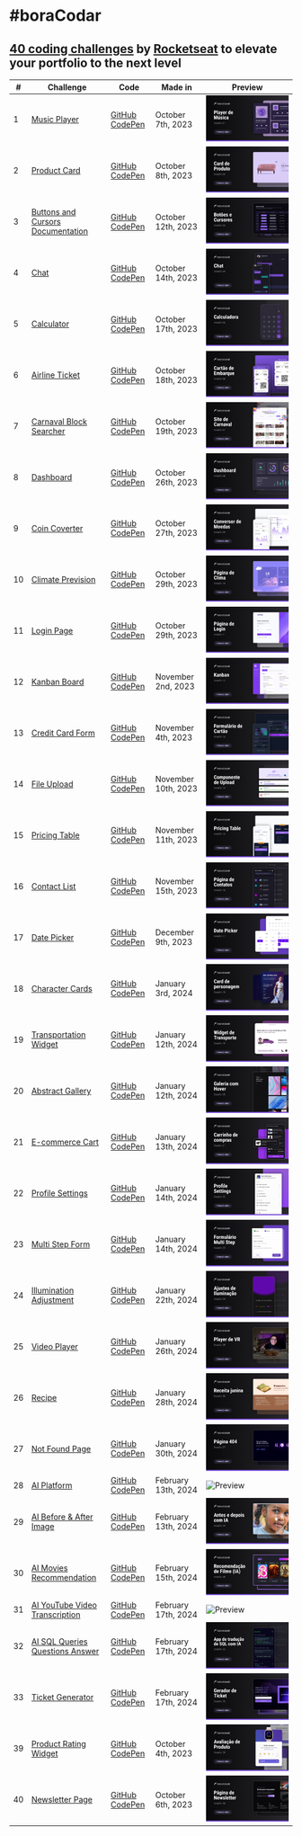 # #boraCodar

## [40 coding challenges](https://www.rocketseat.com.br/boracodar) by [Rocketseat](https://www.rocketseat.com.br/) to elevate your portfolio to the next level

| # | Challenge | Code | Made in | Preview |
| - | --------- | ---- | ------- | ------- |
| 1 | [Music Player](https://www.rocketseat.com.br/boracodar/desafios-anteriores/um-player-de-musica-desafio-01) | [GitHub](https://github.com/mar-alv/bora-codar/tree/main/1) [CodePen](https://codepen.io/Marcelo-Alvarez-the-sasster/pen/poqQMwO) | October 7th, 2023 | ![Preview](https://github.com/mar-alv/bora-codar/blob/main/1/cover.jpg) |
| 2 | [Product Card](https://www.rocketseat.com.br/boracodar/desafios-anteriores/um-card-de-produto-desafio-02) | [GitHub](https://github.com/mar-alv/bora-codar/tree/main/2) [CodePen](https://codepen.io/Marcelo-Alvarez-the-sasster/pen/vYvvmpR) | October 8th, 2023 | ![Preview](https://github.com/mar-alv/bora-codar/blob/main/2/cover.jpg) |
| 3 | [Buttons and Cursors Documentation](https://www.rocketseat.com.br/boracodar/desafios-anteriores/botoes-e-cursores-desafio-03) | [GitHub](https://github.com/mar-alv/bora-codar/tree/main/3) [CodePen](https://codepen.io/Marcelo-Alvarez-the-sasster/pen/jOXJxXa) | October 12th, 2023 | ![Preview](https://github.com/mar-alv/bora-codar/blob/main/3/cover.jpg) |
| 4 | [Chat](https://www.rocketseat.com.br/boracodar/desafios-anteriores/um-chat-desafio-04) | [GitHub](https://github.com/mar-alv/bora-codar/tree/main/4) [CodePen](https://codepen.io/Marcelo-Alvarez-the-sasster/pen/abPxmXQ) | October 14th, 2023 | ![Preview](https://github.com/mar-alv/bora-codar/blob/main/4/cover.jpg) |
| 5 | [Calculator](https://www.rocketseat.com.br/boracodar/desafios-anteriores/uma-calculadora-desafio-05) | [GitHub](https://github.com/mar-alv/bora-codar/tree/main/5) [CodePen](https://codepen.io/Marcelo-Alvarez-the-sasster/pen/MWZdeaR) | October 17th, 2023 | ![Preview](https://github.com/mar-alv/bora-codar/blob/main/5/cover.jpg) |
| 6 | [Airline Ticket](https://www.rocketseat.com.br/boracodar/desafios-anteriores/um-cartao-de-embarque-desafio-06) | [GitHub](https://github.com/mar-alv/bora-codar/tree/main/6) [CodePen](https://codepen.io/Marcelo-Alvarez-the-sasster/pen/VwqJNLz) | October 18th, 2023 | ![Preview](https://github.com/mar-alv/bora-codar/blob/main/6/cover.jpg) |
| 7 | [Carnaval Block Searcher](https://www.rocketseat.com.br/boracodar/desafios-anteriores/um-site-para-encontrar-seu-bloco-no-carnaval-desafio-07) | [GitHub](https://github.com/mar-alv/bora-codar/tree/main/7) [CodePen](https://codepen.io/Marcelo-Alvarez-the-sasster/pen/rNoXmPK) | October 19th, 2023 | ![Preview](https://github.com/mar-alv/bora-codar/blob/main/7/cover.jpg) |
| 8 | [Dashboard](https://www.rocketseat.com.br/boracodar/desafios-anteriores/um-dashboard-desafio-08) | [GitHub](https://github.com/mar-alv/bora-codar/tree/main/8) [CodePen](https://codepen.io/Marcelo-Alvarez-the-sasster/pen/mdvbbzN) | October 26th, 2023 | ![Preview](https://github.com/mar-alv/bora-codar/blob/main/8/cover.jpg) |
| 9 | [Coin Coverter](https://www.rocketseat.com.br/boracodar/desafios-anteriores/um-conversor-de-moedas-desafio-09) | [GitHub](https://github.com/mar-alv/bora-codar/tree/main/9) [CodePen](https://codepen.io/Marcelo-Alvarez-the-sasster/pen/zYevEyv) | October 27th, 2023 | ![Preview](https://github.com/mar-alv/bora-codar/blob/main/9/cover.jpg) |
| 10 | [Climate Prevision](https://www.rocketseat.com.br/boracodar/desafios-anteriores/uma-pagina-de-clima-desafio-10) | [GitHub](https://github.com/mar-alv/bora-codar/tree/main/10) [CodePen](https://codepen.io/Marcelo-Alvarez-the-sasster/pen/MWLKGpp) | October 29th, 2023 | ![Preview](https://github.com/mar-alv/bora-codar/blob/main/10/cover.jpg) |
| 11 | [Login Page](https://www.rocketseat.com.br/boracodar/desafios-anteriores/uma-pagina-de-login-desafio-11) | [GitHub](https://github.com/mar-alv/bora-codar/tree/main/11) [CodePen](https://codepen.io/Marcelo-Alvarez-the-sasster/pen/gOqrYJx) | October 29th, 2023 | ![Preview](https://github.com/mar-alv/bora-codar/blob/main/11/cover.jpg) |
| 12 | [Kanban Board](https://www.rocketseat.com.br/boracodar/desafios-anteriores/um-kanban-desafio-12) | [GitHub](https://github.com/mar-alv/bora-codar/tree/main/12) [CodePen](https://codepen.io/Marcelo-Alvarez-the-sasster/pen/rNPeNya) | November 2nd, 2023 | ![Preview](https://github.com/mar-alv/bora-codar/blob/main/12/cover.jpg) |
| 13 | [Credit Card Form](https://www.rocketseat.com.br/boracodar/desafios-anteriores/um-forms-de-cartao-de-credito-desafio-13) | [GitHub](https://github.com/mar-alv/bora-codar/tree/main/13) [CodePen](https://codepen.io/Marcelo-Alvarez-the-sasster/pen/bGzeBxW) | November 4th, 2023 | ![Preview](https://github.com/mar-alv/bora-codar/blob/main/13/cover.jpg) |
| 14 | [File Upload](https://www.rocketseat.com.br/boracodar/desafios-anteriores/um-componente-de-upload-desafio-14) | [GitHub](https://github.com/mar-alv/bora-codar/tree/main/14) [CodePen](https://codepen.io/Marcelo-Alvarez-the-sasster/pen/bGzBYpg) | November 10th, 2023 | ![Preview](https://github.com/mar-alv/bora-codar/blob/main/14/cover.jpg) |
| 15 | [Pricing Table](https://www.rocketseat.com.br/boracodar/desafios-anteriores/um-pricing-table-desafio-15) | [GitHub](https://github.com/mar-alv/bora-codar/tree/main/15) [CodePen](https://codepen.io/Marcelo-Alvarez-the-sasster/pen/KKJmJZE) | November 11th, 2023 | ![Preview](https://github.com/mar-alv/bora-codar/blob/main/15/cover.jpg) |
| 16 | [Contact List](https://www.rocketseat.com.br/boracodar/desafios-anteriores/uma-pagina-de-contatos-desafio-16) | [GitHub](https://github.com/mar-alv/bora-codar/tree/main/16) [CodePen](https://codepen.io/Marcelo-Alvarez-the-sasster/pen/zYezrXb) | November 15th, 2023 | ![Preview](https://github.com/mar-alv/bora-codar/blob/main/16/cover.jpg) |
| 17 | [Date Picker](https://www.rocketseat.com.br/boracodar/desafios-anteriores/um-date-picker-desafio-17) | [GitHub](https://github.com/mar-alv/bora-codar/tree/main/17) [CodePen](https://codepen.io/Marcelo-Alvarez-the-sasster/pen/zYeEgGo) | December 9th, 2023 | ![Preview](https://github.com/mar-alv/bora-codar/blob/main/17/cover.jpg) |
| 18 | [Character Cards](https://www.rocketseat.com.br/boracodar/desafios-anteriores/um-card-de-personagem-desafio-18) | [GitHub](https://github.com/mar-alv/bora-codar/tree/main/18) [CodePen](https://codepen.io/Marcelo-Alvarez-the-sasster/pen/poGBpGG) | January 3rd, 2024 | ![Preview](https://github.com/mar-alv/bora-codar/blob/main/18/cover.jpg) |
| 19 | [Transportation Widget](https://www.rocketseat.com.br/boracodar/desafios-anteriores/um-widget-de-transporte-desafio-19) | [GitHub](https://github.com/mar-alv/bora-codar/tree/main/19) [CodePen](https://codepen.io/Marcelo-Alvarez-the-sasster/pen/JjzREqp) | January 12th, 2024 | ![Preview](https://github.com/mar-alv/bora-codar/blob/main/19/cover.jpg) |
| 20 | [Abstract Gallery](https://www.rocketseat.com.br/boracodar/desafios-anteriores/uma-galeria-com-hover-desafio-20) | [GitHub](https://github.com/mar-alv/bora-codar/tree/main/20) [CodePen](https://codepen.io/Marcelo-Alvarez-the-sasster/pen/mdoOwwX) | January 12th, 2024 | ![Preview](https://github.com/mar-alv/bora-codar/blob/main/20/cover.jpg) |
| 21 | [E-commerce Cart](https://www.rocketseat.com.br/boracodar/desafios-anteriores/um-carrinho-de-compras-desafio-21) | [GitHub](https://github.com/mar-alv/bora-codar/tree/main/21) [CodePen](https://codepen.io/Marcelo-Alvarez-the-sasster/pen/PoLbKqL) | January 13th, 2024 | ![Preview](https://github.com/mar-alv/bora-codar/blob/main/21/cover.jpg) |
| 22 | [Profile Settings](https://www.rocketseat.com.br/boracodar/desafios-anteriores/um-componente-de-profile-settings-desafio-22) | [GitHub](https://github.com/mar-alv/bora-codar/tree/main/22) [CodePen](https://codepen.io/Marcelo-Alvarez-the-sasster/pen/NWJbEpO) | January 14th, 2024 | ![Preview](https://github.com/mar-alv/bora-codar/blob/main/22/cover.jpg) |
| 23 | [Multi Step Form](https://www.rocketseat.com.br/boracodar/desafios-anteriores/um-formulario-multi-step-desafio-23) | [GitHub](https://github.com/mar-alv/bora-codar/tree/main/23) [CodePen](https://codepen.io/Marcelo-Alvarez-the-sasster/pen/wvOoQxQ) | January 14th, 2024 | ![Preview](https://github.com/mar-alv/bora-codar/blob/main/23/cover.jpg) |
| 24 | [Illumination Adjustment](https://www.rocketseat.com.br/boracodar/desafios-anteriores/ajustes-de-iluminacao-desafio-24) | [GitHub](https://github.com/mar-alv/bora-codar/tree/main/24) [CodePen](https://codepen.io/Marcelo-Alvarez-the-sasster/pen/RwdZWJN) | January 22th, 2024 | ![Preview](https://github.com/mar-alv/bora-codar/blob/main/24/cover.jpg) |
| 25 | [Video Player](https://www.rocketseat.com.br/boracodar/desafios-anteriores/um-player-de-vr-desafio-25) | [GitHub](https://github.com/mar-alv/bora-codar/tree/main/25) [CodePen](https://codepen.io/Marcelo-Alvarez-the-sasster/pen/bGZrOxv) | January 26th, 2024 | ![Preview](https://github.com/mar-alv/bora-codar/blob/main/25/cover.jpg) |
| 26 | [Recipe](https://www.rocketseat.com.br/boracodar/desafios-anteriores/uma-receita-junina-desafio-26) | [GitHub](https://github.com/mar-alv/bora-codar/tree/main/26) [CodePen](https://codepen.io/Marcelo-Alvarez-the-sasster/pen/poYdvwp) | January 28th, 2024 | ![Preview](https://github.com/mar-alv/bora-codar/blob/main/26/cover.jpg) |
| 27 | [Not Found Page](https://www.rocketseat.com.br/boracodar/desafios-anteriores/uma-pagina-de-erro-404-desafio-27) | [GitHub](https://github.com/mar-alv/bora-codar/tree/main/27) [CodePen](https://codepen.io/Marcelo-Alvarez-the-sasster/pen/qBvxpYM) | January 30th, 2024 | ![Preview](https://github.com/mar-alv/bora-codar/blob/main/27/cover.jpg) |
| 28 | [AI Platform](https://www.rocketseat.com.br/boracodar/desafios-anteriores/uma-plataforma-de-ia-desafio-28) | [GitHub](https://github.com/mar-alv/bora-codar/tree/main/28) [CodePen](https://codepen.io/Marcelo-Alvarez-the-sasster/pen/abMqqLx) | February 13th, 2024 | ![Preview](https://github.com/mar-alv/bora-codar/blob/main/28/cover.jpg) |
| 29 | [AI Before & After Image](https://www.rocketseat.com.br/boracodar/desafios-anteriores/um-antes-e-depois-com-ia-desafio-29) | [GitHub](https://github.com/mar-alv/bora-codar/tree/main/29) [CodePen](https://codepen.io/Marcelo-Alvarez-the-sasster/pen/abMQxRM) | February 13th, 2024 | ![Preview](https://github.com/mar-alv/bora-codar/blob/main/29/cover.jpg) |
| 30 | [AI Movies Recommendation](https://www.rocketseat.com.br/boracodar/desafios-anteriores/gerador-de-sugestao-de-filmes-com-ia-desafio-30) | [GitHub](https://github.com/mar-alv/bora-codar/tree/main/30) [CodePen](https://codepen.io/Marcelo-Alvarez-the-sasster/pen/WNmYBgY) | February 15th, 2024 | ![Preview](https://github.com/mar-alv/bora-codar/blob/main/30/cover.jpg) |
| 31 | [AI YouTube Video Transcription](https://www.rocketseat.com.br/boracodar/desafios-anteriores/transcricao-de-video-com-ia-desafio-31) | [GitHub](https://github.com/mar-alv/bora-codar/tree/main/31) [CodePen](https://codepen.io/Marcelo-Alvarez-the-sasster/pen/XWGOjKa) | February 17th, 2024 | ![Preview](https://github.com/mar-alv/bora-codar/blob/main/31/cover.jpg) |
| 32 | [AI SQL Queries Questions Answer](https://www.rocketseat.com.br/boracodar/desafios-anteriores/app-de-traducao-de-sql-com-ia-desafio-32) | [GitHub](https://github.com/mar-alv/bora-codar/tree/main/32) [CodePen](https://codepen.io/Marcelo-Alvarez-the-sasster/pen/YzgBmLB) | February 17th, 2024 | ![Preview](https://github.com/mar-alv/bora-codar/blob/main/32/cover.jpg) |
| 33 | [Ticket Generator](https://www.rocketseat.com.br/boracodar/desafios-anteriores/gerador-de-ticket-desafio-33) | [GitHub](https://github.com/mar-alv/bora-codar/tree/main/33) [CodePen](https://codepen.io/Marcelo-Alvarez-the-sasster/pen/GReYMxG) | February 17th, 2024 | ![Preview](https://github.com/mar-alv/bora-codar/blob/main/33/cover.jpg) |
| 39 | [Product Rating Widget](https://www.rocketseat.com.br/boracodar/desafios-anteriores/um-widget-de-avaliacao-de-produto-desafio-39) | [GitHub](https://github.com/mar-alv/bora-codar/tree/main/39) [CodePen](https://codepen.io/Marcelo-Alvarez-the-sasster/pen/BavqyaY) | October 4th, 2023 | ![Preview](https://github.com/mar-alv/bora-codar/blob/main/39/cover.jpg) |
| 40 | [Newsletter Page](https://www.rocketseat.com.br/boracodar/desafios-anteriores/uma-pagina-de-newsletter-desafio-40) | [GitHub](https://github.com/mar-alv/bora-codar/tree/main/40) [CodePen](https://codepen.io/Marcelo-Alvarez-the-sasster/pen/dywgKGd) | October 6th, 2023 | ![Preview](https://github.com/mar-alv/bora-codar/blob/main/40/cover.jpg) |





